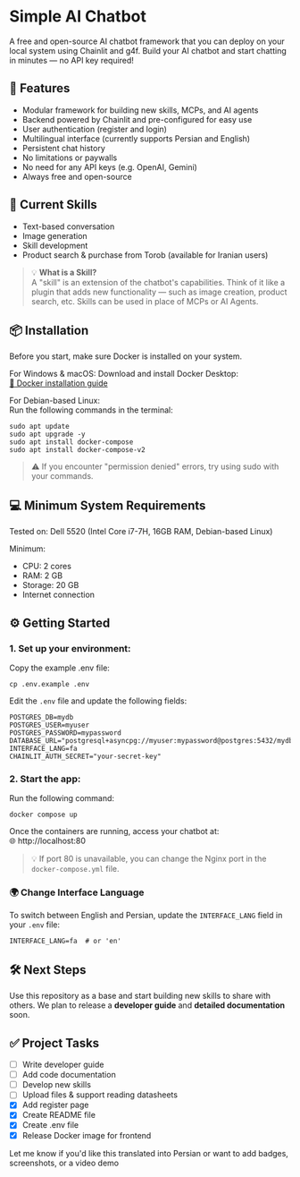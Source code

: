 # Simple AI Chatbot
A free and open-source AI chatbot framework that you can deploy on your local system using Chainlit and g4f.
Build your AI chatbot and start chatting in minutes — no API key required!

## 🚀 Features
- Modular framework for building new skills, MCPs, and AI agents
- Backend powered by Chainlit and pre-configured for easy use
- User authentication (register and login)
- Multilingual interface (currently supports Persian and English)
- Persistent chat history
- No limitations or paywalls
- No need for any API keys (e.g. OpenAI, Gemini)
- Always free and open-source

## 🧠 Current Skills
 - Text-based conversation
 - Image generation
 - Skill development
 - Product search & purchase from Torob (available for Iranian users)

>💡 **What is a Skill?** <br>
A "skill" is an extension of the chatbot's capabilities. Think of it like a plugin that adds new functionality — such as image creation, product search, etc. Skills can be used in place of MCPs or AI Agents.

## 📦 Installation
Before you start, make sure Docker is installed on your system.

For Windows & macOS:
Download and install Docker Desktop:<br>
[🔗 Docker installation guide](https://docs.docker.com/engine/install/)

For Debian-based Linux:<br>
Run the following commands in the terminal:
```
sudo apt update
sudo apt upgrade -y
sudo apt install docker-compose
sudo apt install docker-compose-v2
```
>⚠️ If you encounter "permission denied" errors, try using sudo with your commands.

## 💻 Minimum System Requirements
Tested on: Dell 5520 (Intel Core i7-7H, 16GB RAM, Debian-based Linux)

Minimum:
- CPU: 2 cores
- RAM: 2 GB
- Storage: 20 GB
- Internet connection

## ⚙️ Getting Started
### 1. Set up your environment:
Copy the example .env file:

```
cp .env.example .env
```
Edit the `.env` file and update the following fields:

```
POSTGRES_DB=mydb
POSTGRES_USER=myuser
POSTGRES_PASSWORD=mypassword
DATABASE_URL="postgresql+asyncpg://myuser:mypassword@postgres:5432/mydb"
INTERFACE_LANG=fa
CHAINLIT_AUTH_SECRET="your-secret-key"
```
### 2. Start the app:
Run the following command:

```
docker compose up
```
Once the containers are running, access your chatbot at:<br>
🌐 http://localhost:80

> 💡 If port 80 is unavailable, you can change the Nginx port in the `docker-compose.yml` file.

### 🌍 Change Interface Language
To switch between English and Persian, update the `INTERFACE_LANG` field in your `.env` file:

```
INTERFACE_LANG=fa  # or 'en'
```
## 🛠️ Next Steps
Use this repository as a base and start building new skills to share with others.
We plan to release a **developer guide** and **detailed documentation** soon.

## ✅ Project Tasks
 - [ ] Write developer guide
 - [ ] Add code documentation
 - [ ] Develop new skills
 - [ ] Upload files & support reading datasheets
 - [x] Add register page
 - [x] Create README file
 - [x] Create .env file
 - [x] Release Docker image for frontend

Let me know if you'd like this translated into Persian or want to add badges, screenshots, or a video demo